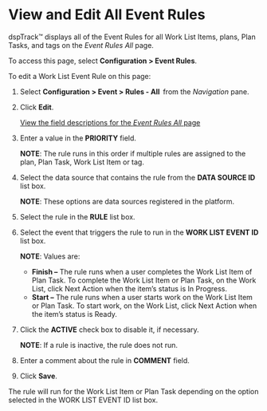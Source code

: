 # View and Edit All Event Rules

dspTrack™ displays all of the Event Rules for all Work List Items,
plans, Plan Tasks, and tags on the *Event Rules All* page.

To access this page, select **Configuration \> Event Rules**.

To edit a Work List Event Rule on this page:

1.  Select <span style="font-weight: bold;">Configuration \> Event \>
    Rules - All  </span>from the
    <span style="font-style: italic;">Navigation</span> pane.

2.  Click <span style="font-weight: bold;">Edit</span>.
    
    [View the field descriptions for the *Event Rules All*
    page](../Page_Desc/Work_List_Event_Rules_All.htm)

3.  Enter a value in the **PRIORITY** field.
    
    **NOTE**: The rule runs in this order if multiple rules are assigned
    to the plan, Plan Task, Work List Item or tag.

4.  Select the data source that contains the rule from the **DATA SOURCE
    ID** list box.
    
    **NOTE**: These options are data sources registered in the platform.

5.  Select the rule in the **RULE** list box.

6.  Select the event that triggers the rule to run in the **WORK LIST
    EVENT ID** list box.
    
    **NOTE**: Values are:
    
      - **Finish –** The rule runs when a user completes the Work List
        Item of Plan Task. To complete the Work List Item or Plan Task,
        on the Work List, click Next Action when the item’s status is In
        Progress.
      - **Start –** The rule runs when a user starts work on the Work
        List Item or Plan Task. To start work, on the Work List, click
        Next Action when the item’s status is Ready.

7.  Click the <span style="font-weight: bold;">ACTIVE</span> check box
    to disable it, if necessary.
    
    **NOTE**: If a rule is inactive, the rule does not run.

8.  Enter a comment about the rule in **COMMENT** field.

9.  Click **Save**.

The rule will run for the Work List Item or Plan Task depending on the
option selected in the WORK LIST EVENT ID list box.
